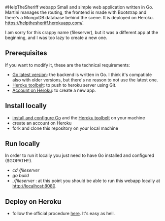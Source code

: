 #HelpTheSheriff webapp
Small and simple web application written in Go. Martini manages the routing, the frontend is made with Bootstrap and there's a MongoDB database behind the scene. It is deployed on Heroku.
https://helpthesheriff.herokuapp.com/.

I am sorry for this crappy name (fileserver), but it was a different app at the beginning, and I was too lazy to create a new one.

## Prerequisites
If you want to modify it, these are the technical requirements:
* [Go latest version](https://golang.org/doc/install): the backend is written in Go. I think it's compatible also with older versions, but there's no reason to not use the latest one.
* [Heroku toolbelt](https://toolbelt.heroku.com/): to push to heroku server using Git.
* [Account on Heroku](http://heroku.com/): to create a new app.

## Install locally
* [install and configure Go](http://golang.org/doc/install) and the [Heroku toolbelt](https://toolbelt.heroku.com/) on your machine
* create an account on Heroku
* fork and clone this repository on your local machine

## Run locally
In order to run it locally you just need to have Go installed and configured ($GOPATH!!).
* *cd /fileserver*
* *go build*
* *./fileserver* : at this point you should be able to run this webapp locally at [http://localhost:8080](http://localhost:3000).

## Deploy on Heroku
* follow the official procedure [here](https://toolbelt.heroku.com/). It's easy as hell.